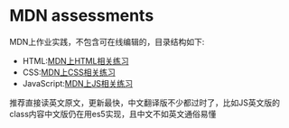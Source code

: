 # MDN assessments
MDN上作业实践，不包含可在线编辑的，目录结构如下:

- HTML:[MDN上HTML相关练习](https://developer.mozilla.org/en-US/docs/Learn/HTML)
- CSS:[MDN上CSS相关练习](https://developer.mozilla.org/en-US/docs/Learn/CSS)
- JavaScript:[MDN上JS相关练习](https://developer.mozilla.org/en-US/docs/Learn/JavaScript)

推荐直接读英文原文，更新最快，中文翻译版不少都过时了，比如JS英文版的class内容中文版仍在用es5实现，且中文不如英文通俗易懂
